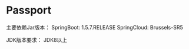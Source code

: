Passport
===========================

主要依赖Jar版本：
SpringBoot: 1.5.7.RELEASE
SpringCloud: Brussels-SR5

JDK版本要求：
JDK8以上



